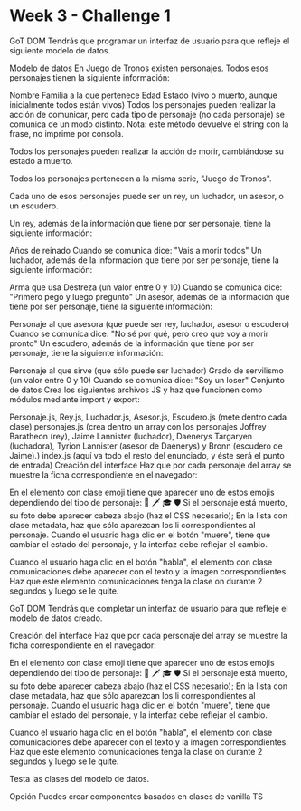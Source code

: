 # Week 3 - Challenge 1

GoT DOM
Tendrás que programar un interfaz de usuario para que refleje el siguiente modelo de datos.

Modelo de datos
En Juego de Tronos existen personajes. Todos esos personajes tienen la siguiente información:

Nombre
Familia a la que pertenece
Edad
Estado (vivo o muerto, aunque inicialmente todos están vivos)
Todos los personajes pueden realizar la acción de comunicar, pero cada tipo de personaje (no cada personaje) se comunica de un modo distinto. Nota: este método devuelve el string con la frase, no imprime por consola.

Todos los personajes pueden realizar la acción de morir, cambiándose su estado a muerto.

Todos los personajes pertenecen a la misma serie, "Juego de Tronos".

Cada uno de esos personajes puede ser un rey, un luchador, un asesor, o un escudero.

Un rey, además de la información que tiene por ser personaje, tiene la siguiente información:

Años de reinado
Cuando se comunica dice: "Vais a morir todos"
Un luchador, además de la información que tiene por ser personaje, tiene la siguiente información:

Arma que usa
Destreza (un valor entre 0 y 10)
Cuando se comunica dice: "Primero pego y luego pregunto"
Un asesor, además de la información que tiene por ser personaje, tiene la siguiente información:

Personaje al que asesora (que puede ser rey, luchador, asesor o escudero)
Cuando se comunica dice: "No sé por qué, pero creo que voy a morir pronto"
Un escudero, además de la información que tiene por ser personaje, tiene la siguiente información:

Personaje al que sirve (que sólo puede ser luchador)
Grado de servilismo (un valor entre 0 y 10)
Cuando se comunica dice: "Soy un loser"
Conjunto de datos
Crea los siguientes archivos JS y haz que funcionen como módulos mediante import y export:

Personaje.js, Rey.js, Luchador.js, Asesor.js, Escudero.js (mete dentro cada clase)
personajes.js (crea dentro un array con los personajes
Joffrey Baratheon (rey),
Jaime Lannister (luchador),
Daenerys Targaryen (luchadora),
Tyrion Lannister (asesor de Daenerys) y
Bronn (escudero de Jaime).)
index.js (aquí va todo el resto del enunciado, y éste será el punto de entrada)
Creación del interface
Haz que por cada personaje del array se muestre la ficha correspondiente en el navegador:

En el elemento con clase emoji tiene que aparecer uno de estos emojis dependiendo del tipo de personaje: 👑 🗡 🎓 🛡
Si el personaje está muerto, su foto debe aparecer cabeza abajo (haz el CSS necesario);
En la lista con clase metadata, haz que sólo aparezcan los li correspondientes al personaje.
Cuando el usuario haga clic en el botón "muere", tiene que cambiar el estado del personaje, y la interfaz debe reflejar el cambio.

Cuando el usuario haga clic en el botón "habla", el elemento con clase comunicaciones debe aparecer con el texto y la imagen correspondientes. Haz que este elemento comunicaciones tenga la clase on durante 2 segundos y luego se le quite.

GoT DOM
Tendrás que completar un interfaz de usuario para que refleje el modelo de datos creado.

Creación del interface
Haz que por cada personaje del array se muestre la ficha correspondiente en el navegador:

En el elemento con clase emoji tiene que aparecer uno de estos emojis dependiendo del tipo de personaje: 👑 🗡 🎓 🛡
Si el personaje está muerto, su foto debe aparecer cabeza abajo (haz el CSS necesario);
En la lista con clase metadata, haz que sólo aparezcan los li correspondientes al personaje.
Cuando el usuario haga clic en el botón "muere", tiene que cambiar el estado del personaje, y la interfaz debe reflejar el cambio.

Cuando el usuario haga clic en el botón "habla", el elemento con clase comunicaciones debe aparecer con el texto y la imagen correspondientes. Haz que este elemento comunicaciones tenga la clase on durante 2 segundos y luego se le quite.

Testa las clases del modelo de datos.

Opción
Puedes crear componentes basados en clases de vanilla TS
